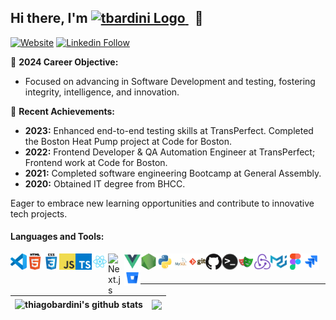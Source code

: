 <h2>
    Hi there, I'm 
    <a href="https://www.tbardini.com/">
        <img src="https://www.tbardini.com/assets/TBardini-dot-dark-MIMyJ2zW.png" width="100" alt="tbardini Logo">
    </a>
     &nbsp;&nbsp;👋
</h2>


[![Website](https://img.shields.io/badge/tbardini.com-UP-brightgreen)](https://tbardini.com/)
[![Linkedin Follow](https://img.shields.io/badge/Thiago%20Bardini-LinkedIn-blue)](https://www.linkedin.com/in/thiagobardini/)


🚀 **2024 Career Objective:**
- Focused on advancing in Software Development and testing, fostering integrity, intelligence, and innovation.

🌟 **Recent Achievements:**
- **2023:** Enhanced end-to-end testing skills at TransPerfect. Completed the Boston Heat Pump project at Code for Boston.
- **2022:** Frontend Developer & QA Automation Engineer at TransPerfect; Frontend work at Code for Boston.
- **2021:** Completed software engineering Bootcamp at General Assembly.
- **2020:** Obtained IT degree from BHCC.

Eager to embrace new learning opportunities and contribute to innovative tech projects.

#### Languages and Tools:

[<img align="left" alt="Visual Studio Code" width="26px" src="https://raw.githubusercontent.com/github/explore/80688e429a7d4ef2fca1e82350fe8e3517d3494d/topics/visual-studio-code/visual-studio-code.png" />][website]
[<img align="left" alt="HTML5" width="26px" src="https://raw.githubusercontent.com/github/explore/80688e429a7d4ef2fca1e82350fe8e3517d3494d/topics/html/html.png" />][website]
[<img align="left" alt="CSS3" width="26px" src="https://raw.githubusercontent.com/github/explore/80688e429a7d4ef2fca1e82350fe8e3517d3494d/topics/css/css.png" />][website]
[<img align="left" alt="JavaScript" width="26px" src="https://raw.githubusercontent.com/github/explore/80688e429a7d4ef2fca1e82350fe8e3517d3494d/topics/javascript/javascript.png" />][website]
[<img align="left" alt="TypeScript" width="26px" src="https://raw.githubusercontent.com/github/explore/80688e429a7d4ef2fca1e82350fe8e3517d3494d/topics/typescript/typescript.png" />][website]
[<img align="left" alt="React" width="26px" src="https://raw.githubusercontent.com/github/explore/80688e429a7d4ef2fca1e82350fe8e3517d3494d/topics/react/react.png" />][website]
[<img align="left" alt="Next.js" width="26px" src="https://cdn.worldvectorlogo.com/logos/next-js.svg" />][website] <!-- Substituir pelo link correto da imagem do Next.js -->
[<img align="left" alt="Vue" width="26px" src="https://raw.githubusercontent.com/github/explore/80688e429a7d4ef2fca1e82350fe8e3517d3494d/topics/vue/vue.png" />][website]
[<img align="left" alt="Node.js" width="26px" src="https://raw.githubusercontent.com/github/explore/80688e429a7d4ef2fca1e82350fe8e3517d3494d/topics/nodejs/nodejs.png" />][website]
[<img align="left" alt="Python" width="26px" src="https://raw.githubusercontent.com/devicons/devicon/master/icons/python/python-original.svg" />][website]
[<img align="left" alt="MySQL" width="26px" src="https://raw.githubusercontent.com/github/explore/80688e429a7d4ef2fca1e82350fe8e3517d3494d/topics/mysql/mysql.png" />][website]
[<img align="left" alt="Git" width="26px" src="https://raw.githubusercontent.com/github/explore/80688e429a7d4ef2fca1e82350fe8e3517d3494d/topics/git/git.png" />][website]
[<img align="left" alt="GitHub" width="26px" src="https://raw.githubusercontent.com/github/explore/78df643247d429f6cc873026c0622819ad797942/topics/github/github.png" />][website]
[<img align="left" alt="Terminal" width="26px" src="https://raw.githubusercontent.com/github/explore/80688e429a7d4ef2fca1e82350fe8e3517d3494d/topics/terminal/terminal.png" />][website]
[<img align="left" alt="Playwright" width="26px" src="https://raw.githubusercontent.com/github/explore/main/topics/playwright/playwright.png" />][website] 
[<img align="left" alt="Redux" width="26px" src="https://raw.githubusercontent.com/devicons/devicon/master/icons/redux/redux-original.svg" />][website]
[<img align="left" alt="Material-UI" width="26px" src="https://raw.githubusercontent.com/devicons/devicon/master/icons/materialui/materialui-original.svg" />][website]
[<img align="left" alt="Figma" width="26px" src="https://raw.githubusercontent.com/devicons/devicon/master/icons/figma/figma-original.svg" />][website]
[<img align="left" alt="JIRA" width="26px" src="https://raw.githubusercontent.com/devicons/devicon/master/icons/jira/jira-original.svg" />][website]
[<img align="left" alt="Bitbucket" width="26px" src="https://raw.githubusercontent.com/devicons/devicon/master/icons/bitbucket/bitbucket-original.svg" />][website]
<br />
<br />

---

| <img align="center" src="https://github-readme-stats.vercel.app/api?username=thiagobardini&hide=issues,contribs&theme=buefy&show_icons=true&hide_border=true" alt="thiagobardini's github stats" /> | <img align="center" src="https://github-readme-stats.vercel.app/api/top-langs/?username=thiagobardini&hide=html,plsql&layout=compact&theme=buefy&hide_border=true" /> |
| ------------------------------------------------------------------------------------------------------------------------------------------------------------------------------ | ----------------------------------------------------------------------------------------------------------------------------------------------------- |

<!-- <details> -->

  <!-- <summary>:zap: GitHub Stats</summary> -->

<!-- </details> -->

[linkedin]: https://www.linkedin.com/in/thiagobardini/
[website]: https://thiagobardini.com/
